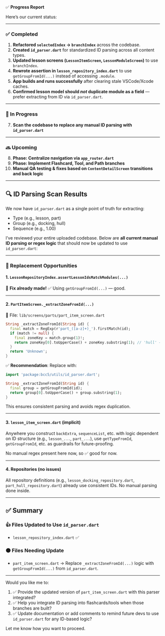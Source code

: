 ✅ **Progress Report**

Here’s our current status:

---

### ✅ Completed

1. **Refactored `selectedIndex` → `branchIndex`** across the codebase.
2. **Created `id_parser.dart`** for standardized ID parsing across all content types.
3. **Updated lesson screens (`LessonItemScreen`, `LessonModuleScreen`)** to use `branchIndex`.
4. **Rewrote assertion in `lesson_repository_index.dart`** to use `getGroupFromId(...)` instead of accessing `.module`.
5. **App builds and runs successfully** after clearing stale VSCode/Xcode caches.
6. **Confirmed lesson model should *not* duplicate module as a field** — prefer extracting from ID via `id_parser.dart`.

---

### 🔄 In Progress

7. **Scan the codebase to replace any manual ID parsing with `id_parser.dart`**

---

### 🔜 Upcoming

8. **Phase: Centralize navigation via `app_router.dart`**
9. **Phase: Implement Flashcard, Tool, and Path branches**
10. **Manual QA testing & fixes based on `ContentDetailScreen` transitions and back logic**

---

## 🔍 ID Parsing Scan Results

We now have `id_parser.dart` as a single point of truth for extracting:

- Type (e.g., lesson, part)
- Group (e.g., docking, hull)
- Sequence (e.g., 1.00)

I’ve reviewed your entire uploaded codebase. Below are **all current manual ID parsing or regex logic** that should now be updated to use `id_parser.dart`:

---

### 🔁 Replacement Opportunities

#### 1. `LessonRepositoryIndex.assertLessonIdsMatchModules(...)`

🔧 **Fix already made!**
✅ Using `getGroupFromId(...)` — good.

---

#### 2. `PartItemScreen._extractZoneFromId(...)`

📍 File: `lib/screens/parts/part_item_screen.dart`

```dart
String _extractZoneFromId(String id) {
  final match = RegExp(r'part_([a-z]+)_').firstMatch(id);
  if (match != null) {
    final zoneKey = match.group(1)!;
    return zoneKey[0].toUpperCase() + zoneKey.substring(1); // 'hull' → 'Hull'
  }
  return 'Unknown';
}
```

✅ **Recommendation**: Replace with:

```dart
import 'package:bcc5/utils/id_parser.dart';

String _extractZoneFromId(String id) {
  final group = getGroupFromId(id);
  return group[0].toUpperCase() + group.substring(1);
}
```

This ensures consistent parsing and avoids regex duplication.

---

#### 3. `lesson_item_screen.dart` (implicit)

Anywhere you construct `backExtra`, `sequenceList`, etc. with logic dependent on ID structure (e.g., `lesson_...`, `part_...`), use `getTypeFromId`, `getGroupFromId`, etc. as guardrails for future-proofing.

No manual regex present here now, so ✅ good for now.

---

#### 4. Repositories (no issues)

All repository definitions (e.g., `lesson_docking_repository.dart`, `part_hull_repository.dart`) already use consistent IDs. No manual parsing done inside.

---

## ✅ Summary

### 👍 Files Updated to Use `id_parser.dart`
- `lesson_repository_index.dart` ✅

### 🟠 Files Needing Update
- `part_item_screen.dart` → Replace `_extractZoneFromId(...)` logic with `getGroupFromId(...)` from `id_parser.dart`.

---

Would you like me to:

1. ✅ Provide the updated version of `part_item_screen.dart` with this parser integrated?
2. ✅ Help you integrate ID parsing into flashcards/tools when those branches are built?
3. ✅ Update documentation or add comments to remind future devs to use `id_parser.dart` for any ID-based logic?

Let me know how you want to proceed.